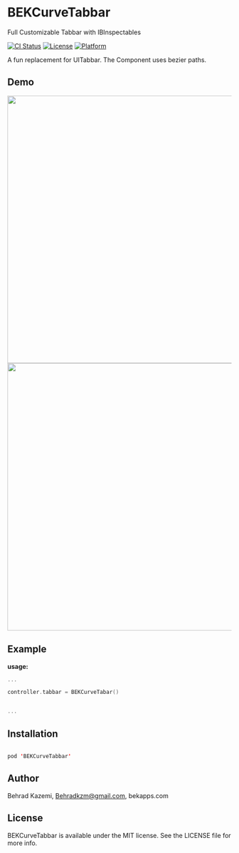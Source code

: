 # BEKCurveTabbar
Full Customizable Tabbar with IBInspectables

[![CI Status](http://img.shields.io/travis/popwarsweet/JellySlider.svg?style=flat)](https://travis-ci.org/popwarsweet/JellySlider)
[![License](https://img.shields.io/cocoapods/l/JellySlider.svg?style=flat)](http://cocoapods.org/pods/JellySlider)
[![Platform](https://img.shields.io/cocoapods/p/JellySlider.svg?style=flat)](http://cocoapods.org/pods/JellySlider)

A fun replacement for UITabbar. The Component uses bezier paths.
## Demo
<img src="https://github.com/behrad-kzm/BEKCurveTabbar/blob/master/Preview.png" height="600"><img src="https://github.com/behrad-kzm/BEKCurveTabbar/blob/master/Preview2.png" height="600">
## Example

__usage:__
```swift
...

controller.tabbar = BEKCurveTabar()


...

```

## Installation
```swift

pod 'BEKCurveTabbar'

```


## Author
Behrad Kazemi, Behradkzm@gmail.com, bekapps.com

## License

BEKCurveTabbar is available under the MIT license. See the LICENSE file for more info.
